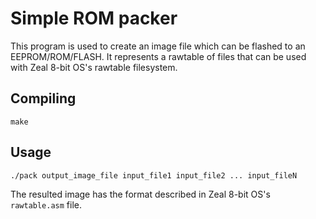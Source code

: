 # Simple ROM packer

This program is used to create an image file which can be flashed to an EEPROM/ROM/FLASH. It represents a rawtable
of files that can be used with Zeal 8-bit OS's rawtable filesystem.

## Compiling

```
make
```

## Usage

```
./pack output_image_file input_file1 input_file2 ... input_fileN
```

The resulted image has the format described in Zeal 8-bit OS's `rawtable.asm` file.

